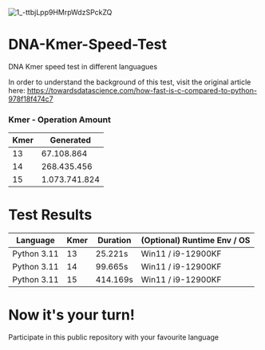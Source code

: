 ![1_-ttbjLpp9HMrpWdzSPckZQ](https://user-images.githubusercontent.com/28011628/204269417-e3068e15-e3f7-4cb1-9528-6df97f61ae25.png)



# DNA-Kmer-Speed-Test
DNA Kmer speed test in different languagues

In order to understand the background of this test, visit the original article here: https://towardsdatascience.com/how-fast-is-c-compared-to-python-978f18f474c7


### Kmer - Operation Amount

| Kmer | Generated |
|------|-----------|
| 13 | 67.108.864 |
| 14 | 268.435.456 |
| 15 | 1.073.741.824 |


# Test Results

| Language | Kmer | Duration | (Optional) Runtime Env / OS |
|----------|------|----------|-----------------------------|
| Python 3.11 | 13 | 25.221s | Win11 / i9-12900KF |
| Python 3.11 | 14 | 99.665s | Win11 / i9-12900KF |
| Python 3.11 | 15 | 414.169s | Win11 / i9-12900KF |


# Now it's your turn!

Participate in this public repository with your favourite language
